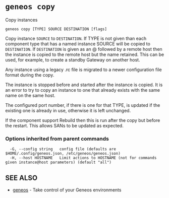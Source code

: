 # `geneos copy`

Copy instances

```text
geneos copy [TYPE] SOURCE DESTINATION [flags]
```

Copy instance `SOURCE` to `DESTINATION`. If TYPE is not given than each
component type that has a named instance SOURCE will be copied to
`DESTINATION`. If `DESTINATION` is given as an @ followed by a remote
host then the instance is copied to the remote host but the name
retained. This can be used, for example, to create a standby Gateway on
another host.

Any instance using a legacy .rc file is migrated to a newer
configuration file format during the copy.

The instance is stopped before and started after the instance is copied.
It is an error to try to copy an instance to one that already exists
with the same name on the same host.

The configured port number, if there is one for that TYPE, is updated if
the existing one is already in use, otherwise it is left unchanged.

If the component support Rebuild then this is run after the copy but
before the restart. This allows SANs to be updated as expected.

### Options inherited from parent commands

```text
  -G, --config string   config file (defaults are $HOME/.config/geneos.json, /etc/geneos/geneos.json)
  -H, --host HOSTNAME   Limit actions to HOSTNAME (not for commands given instance@host parameters) (default "all")
```

## SEE ALSO

* [geneos](geneos.md)	 - Take control of your Geneos environments
